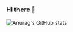 ### Hi there 👋
![Anurag's GitHub stats](https://github-readme-stats.vercel.app/api?username=AlysonEduardo&show_icons=true&theme=tokyonightcontrast)
<!--
**AlysonEduardo/AlysonEduardo** is a ✨ _special_ ✨ repository because its `README.md` (this file) appears on your GitHub profile.

Here are some ideas to get you started:

- 🔭 I’m currently working on ...
- 🌱 I’m currently learning ...
- 👯 I’m looking to collaborate on ...
- 🤔 I’m looking for help with ...
- 💬 Ask me about ...
- 📫 How to reach me: ...
- 😄 Pronouns: ...
- ⚡ Fun fact: ...
-->
